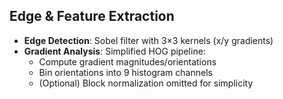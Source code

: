 ## Edge & Feature Extraction
- **Edge Detection**: Sobel filter with 3×3 kernels (x/y gradients)
- **Gradient Analysis**: Simplified HOG pipeline:
  - Compute gradient magnitudes/orientations  
  - Bin orientations into 9 histogram channels  
  - (Optional) Block normalization omitted for simplicity
